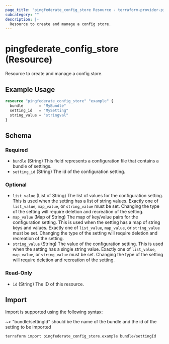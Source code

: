 ```yaml
---
page_title: "pingfederate_config_store Resource - terraform-provider-pingfederate"
subcategory: ""
description: |-
  Resource to create and manage a config store.
---
```


# pingfederate_config_store (Resource)

Resource to create and manage a config store.

## Example Usage

```terraform
resource "pingfederate_config_store" "example" {
  bundle       = "MyBundle"
  setting_id   = "MySetting"
  string_value = "stringval"
}
```

<!-- schema generated by tfplugindocs -->
## Schema

### Required

- `bundle` (String) This field represents a configuration file that contains a bundle of settings.
- `setting_id` (String) The id of the configuration setting.

### Optional

- `list_value` (List of String) The list of values for the configuration setting. This is used when the setting has a list of string values. Exactly one of `list_value`, `map_value`, or `string_value` must be set. Changing the type of the setting will require deletion and recreation of the setting.
- `map_value` (Map of String) The map of key/value pairs for the configuration setting. This is used when the setting has a map of string keys and values. Exactly one of `list_value`, `map_value`, or `string_value` must be set. Changing the type of the setting will require deletion and recreation of the setting.
- `string_value` (String) The value of the configuration setting. This is used when the setting has a single string value. Exactly one of `list_value`, `map_value`, or `string_value` must be set. Changing the type of the setting will require deletion and recreation of the setting.

### Read-Only

- `id` (String) The ID of this resource.

## Import

Import is supported using the following syntax:

~> "bundle/settingId" should be the name of the bundle and the id of the setting to be imported

```shell
terraform import pingfederate_config_store.example bundle/settingId
```